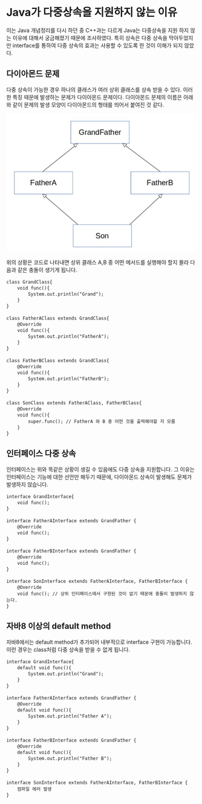 # **Java가 다중상속을 지원하지 않는 이유**

이는 Java 개념정리를 다시 하던 중 C++과는 다르게 Java는 다중상속을 지원 하지 않는 이유에 대해서 궁금해졌기 때문에 조사하였다. 특히 상속은 다중 상속을 막아두었지만 interface를 통하여 다중 상속의 효과는 사용할 수 있도록 한 것이 이해가 되지 않았다.

## **다이아몬드 문제**

다중 상속이 가능한 경우 하나의 클래스가 여러 상위 클래스를 상속 받을 수 있다. 이러한 특징 때문에 발생하는 문제가 다이아몬드 문제이다. 다이아몬드 문제의 이름은 아래와 같이 문제의 발생 모양이 다이아몬드의 형태를 띄어서 붙여진 것 같다.

![다이아몬드 문제](../Images/Java/다이아몬드문제.JPG)

위의 상황은 코드로 나타내면 상위 클래스 A,B 중 어떤 메서드를 실행해야 할지 몰라  다음과 같은 충돌이 생기게 됩니다.

```
class GrandClass{
    void func(){
        System.out.println("Grand");
    }
}

class FatherAClass extends GrandClass{
    @Override
    void func(){
        System.out.println("FatherA");
    }
}

class FatherBClass extends GrandClass{
    @Override
    void func(){
        System.out.println("FatherB");
    }
}

class SonClass extends FatherAClass, FatherBClass{
    @Override
    void func(){
        super.func(); // FatherA 와 B 중 어떤 것을 출력해야할 지 모름
    }
}
```

## **인터페이스 다중 상속**

인터페이스는 위와 똑같은 상황이 생길 수 있음에도 다중 상속을 지원합니다. 그 이유는 인터페이스는 기능에 대한 선언만 해두기 때문에, 다이아몬드 상속이 발생해도 문제가 발생하지 않습니다.

```
interface GrandInterface{
    void func();
}

interface FatherAInterface extends GrandFather {
    @Override
    void func();
}

interface FatherBInterface extends GrandFather {
    @Override
    void func();
}

interface SonInterface extends FatherAInterface, FatherBInterface {
    @Override
    void func(); // 상위 인터페이스에서 구현된 것이 없기 때문에 충돌이 발생하지 않는다.
}
```

## **자바8 이상의 default method**

자바8에서는 default method가 추가되어 내부적으로 interface 구현이 가능합니다. 이런 경우는 class처럼 다중 상속을 받을 수 없게 됩니다.

```
interface GrandInterface{
    default void func(){
        System.out.println("Grand");
    }
}

interface FatherAInterface extends GrandFather {
    @Override
    default void func(){
        System.out.println("Father A");
    }
}

interface FatherBInterface extends GrandFather {
    @Override
    default void func(){
        System.out.println("Father B");
    }
}

interface SonInterface extends FatherAInterface, FatherBInterface {
    컴파일 에러 발생
}
```